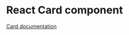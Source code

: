 <!-- @license CC0-1.0 -->

# React Card component

[Card documentation](../../../css/src/components/card/README.md)
